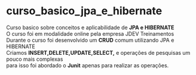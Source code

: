 # curso_basico_jpa_e_hibernate
Curso basico sobre conceitos e aplicabilidade de  **JPA e HIBERNATE**	</br>
O curso foi em modalidade online pela empresa JDEV Treinamentos </br>
Durante o curso foi desenvolvido um **CRUD** comum utilizando JPA e HIBERNATE </br>
Criamos **INSERT,DELETE,UPDATE,SELECT,** e operações de pesquisas um pouco mais complexas </br>
para isso foi abordado o **Junit** apenas para realizar as operações.

